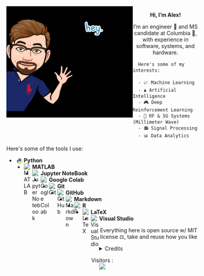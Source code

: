 <img src="https://github.com/athornton1618/athornton1618/blob/main/hello.PNG?raw=true" align="left" alt="Hello!">
<p align="right">
  <p align="center"><strong>Hi, I’m Alex!</strong></p>
  <p align="center">
      I’m an engineer 🚀 and MS candidate at Columbia 👑, with experience in software, systems, and hardware.
      
      Here's some of my interests:

      - 📈 Machine Learning 
      - ♟️ Artificial Intelligence
      - 🎮 Deep Reinforcement Learning
      - 📡 RF & 5G Systems (Millimeter Wave)
      - 📻 Signal Processing 
      - 📊 Data Analytics 
  </p>
  <p align="left">
      Here's some of the tools I use:
  </p>
</p>

- <img align="left" alt="Python" width="22px" src="https://raw.githubusercontent.com/github/explore/80688e429a7d4ef2fca1e82350fe8e3517d3494d/topics/python/python.png" />  **Python**
- <img align="left" alt="MATLAB" width="22px" src="https://upload.wikimedia.org/wikipedia/commons/2/21/Matlab_Logo.png" />  **MATLAB**
- <img align="left" alt="Jupyter Notebook" width="22px" src="https://www.vectorlogo.zone/logos/jupyter/jupyter-icon.svg" /> **Jupyter NoteBook**
- <img align="left" alt="Google Colab" width="22px" src="https://logo.letskhabar.com/img/?tool=google_cloud" /> **Google Colab**
- <img align="left" alt="Git" width="22px" src="https://logo.letskhabar.com/img/?tool=git" /> **Git**
- <img align="left" alt="GitHub" width="22px" src="https://logo.letskhabar.com/img/?tool=github" /> **GitHub**
- <img align="left" alt="Markdown" width="22px" src="https://simpleicons.org/icons/markdown.svg" /> **Markdown**
- <img align="left" alt="R" width="22px" src="https://img.shields.io/badge/R-3776AB?style=flat-square&logo=r&logoColor=white"/>  **R**
- <img align="left" alt="LaTeX" width="22px" src="https://simpleicons.org/icons/latex.svg"/>  **LaTeX**
- <img align="left" alt="Visual Studio" width="22px" src="https://cdn.jsdelivr.net/npm/simple-icons@v3/icons/visualstudio.svg"/>  **Visual Studio**

<p align="center">
    Everything here is open source w/ MIT license ⚖️, take and reuse how you like
</p>

<details>
  <summary>Credits</summary>
  <ul>
    <li>Layout ideas <s>stolen</s> borrowed from <a href="https://github.com/speculative"> Speculative</a>, a friend from Columbia, and <a href=https://github.com/Wandrys-dev>     Wandrys-dev</a>.</li>
</details>
  
<p align="center"> 
  Visitors :<br>
  <img src="https://profile-counter.glitch.me/athornton1618/count.svg" />
</p>
